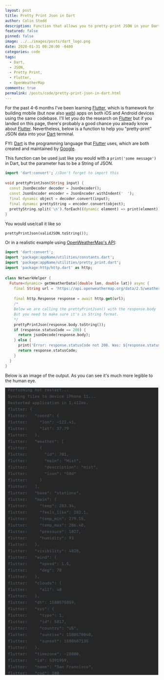 ```yaml
---
layout: post
title: Pretty Print Json in Dart
author: Colin Stodd
description: Function that allows you to pretty-print JSON in your Dart console.
featured: false
pinned: false
image: ../../images/posts/dart_logo.png
date: 2020-01-31 00:20:00 -0400
categories: code
tags:
  - Dart,
  - JSON,
  - Pretty Print,
  - Flutter,
  - OpenWeatherMap
comments: true
permalink: /posts/code/pretty-print-json-in-dart.html
---
```


For the past 4-6 months I've been learning <a href="https://flutter.dev/" target="_blank" rel="noopener">Flutter</a>, which is framework for building mobile (but now also <a href="https://flutter.dev/web" target="_blank" rel="noopener">web</a>) apps on both iOS and Android devices using the same codebase. I'll let you do the research on <a href="https://flutter.dev/" target="_blank" rel="noopener">Flutter</a> but if you landed on this page, there's probably a good chance you already know about <a href="https://flutter.dev/" target="_blank" rel="noopener">Flutter</a>. Nevertheless, below is a function to help you "pretty-print" JSON data into your <a href="https://dart.dev/" target="_blank" rel="noopener">Dart</a> terminal.

FYI: <a href="https://dart.dev/" target="_blank" rel="noopener">Dart</a> is the programming language that <a href="https://flutter.dev/" target="_blank" rel="noopener">Flutter</a> uses, which are both created and maintained by <a href="https://www.google.com/" target="_blank" rel="noopener">Google</a>.

This function can be used just like you would with a `print('some message')` in Dart, but the parameter has to be a String of JSON.

```dart
import 'dart:convert'; //Don't forget to import this

void prettyPrintJson(String input) {
  const JsonDecoder decoder = JsonDecoder();
  const JsonEncoder encoder = JsonEncoder.withIndent('  ');
  final dynamic object = decoder.convert(input);
  final dynamic prettyString = encoder.convert(object);
  prettyString.split('\n').forEach((dynamic element) => print(element));
}
```

You would use/call it like so

```dart
prettyPrintJson(validJSON.toString());
```

Or in a realistic example using <a href="https://openweathermap.org/api" target="_blank" rel="noopener">OpenWeatherMap's API</a>:

```dart
import 'dart:convert';
import 'package:appName/utilities/constants.dart';
import 'package:appName/utilities/pretty_print.dart';
import 'package:http/http.dart' as http;

class NetworkHelper {
  Future<dynamic> getWeatherData({double lon, double lat}) async {
    final String url = 'https://api.openweathermap.org/data/2.5/weather?lat=$lat&lon=$lon&appid=$kApiKey';

    final http.Response response = await http.get(url);
    /*
    Below we are calling the prettyPrintJson() with the response.body
    But you need to make sure it's in String format.
    */
    prettyPrintJson(response.body.toString());
    if (response.statusCode == 200) {
      return jsonDecode(response.body);
    } else {
      print('Error: response.statusCode not 200. Was: ${response.statusCode}');
      return response.statusCode;
    }
  }
}
```
Below is an image of the output. As you can see it's much more legible to the human eye.

<img src="../../images/posts/prettyprintjson_result.png" class="image left" />
